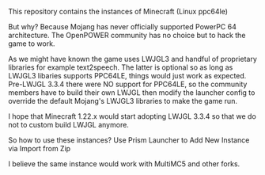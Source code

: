 This repository contains the instances of Minecraft (Linux ppc64le)

But why? Because Mojang has never officially supported PowerPC 64 architecture.
The OpenPOWER community has no choice but to hack the game to work.

As we might have known the game uses LWJGL3 and handful of proprietary libraries
for example text2speech. The latter is optional so as long as LWJGL3 libaries
supports PPC64LE, things would just work as expected. Pre-LWJGL 3.3.4 there were
NO support for PPC64LE, so the community members have to build their own LWJGL
then modify the launcher config to override the default Mojang's LWJGL3 libraries
to make the game run.

I hope that Minecraft 1.22.x would start adopting LWJGL 3.3.4 so that we do not
to custom build LWJGL anymore.

So how to use these instances? Use Prism Launcher to Add New Instance via Import from Zip

I believe the same instance would work with MultiMC5 and other forks.
